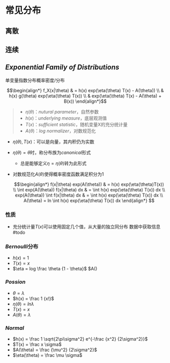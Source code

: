 #	常见分布

##	离散

##	连续

##	*Exponential Family of Distributions*

单变量指数分布概率密度/分布

$$\begin{align*}
f_X(x|\theta) & = h(x) exp(\eta(\theta) T(x) - A(\theta)) \\
& h(x) g(\theta) exp(\eta(\theta) T(x)) \\
& exp(\eta(\theta) T(x) - A(\theta) + B(x))
\end{align*}$$

> - $\eta(\theta)$：*nutural parameter*，自然参数
> - $h(x)$：*underlying measure*，底层观测值
> - $T(x)$：*sufficient statistic*，随机变量X的充分统计量
> - $A(\theta)$：*log normalizer*，对数规范化

-	$\eta(\theta), T(x)$：可以是向量，其内积仍为实数

-	$\eta(\theta) = \theta$时，称分布族为*canonical*形式
	-	总是能够定义$\eta = \eta(\theta)$转为此形式

-	对数规范化$A(\theta)$使得概率密度函数满足积分为1

	$$\begin{align*}
	f(x|\theta) exp(A(\theta)) & = h(x)
		exp(\eta(\theta)T(x)) \\
	\int exp(A(\theta)) f(x|\theta) dx & =
		\int h(x) exp(\eta(\theta) T(x)) dx \\
	exp(A(\theta)) \int f(x|\theta) dx & =
		\int h(x) exp(\eta(\theta) T(x)) dx \\
	A(\theta) = ln \int h(x) exp(\eta(\theta) T(x)) dx
	\end{align*}
	$$

###	性质

-	充分统计量$T(x)$可以使用固定几个值，从大量的独立同分布
	数据中获取信息
#todo

###	*Bernoulli*分布

-	$h(x) = 1$
-	$T(x) = x$
-	$\eta = log \frac \theta {1 - \theta}$
	$A()

###	*Possion*

-	$\theta = \lambda$
-	$h(x) = \frac 1 {x!}$
-	$\eta(\theta) = ln\lambda$
-	$T(x) = x$
-	$A(\theta) = \lambda$

###	*Normal*

-	$h(x) = \frac 1 \sqrt{2\pi\sigma^2} e^{-\frac {x^2} {2\sigma^2}}$
-	$T(x) = \frac x \sigma$
-	$A(\theta) = \frac {\mu^2} {2\sigma^2}$
-	$\eta(\theta) = \frac \mu \sigma$







